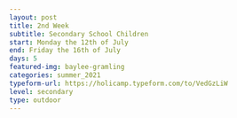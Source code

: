 ```yaml
---
layout: post
title: 2nd Week
subtitle: Secondary School Children
start: Monday the 12th of July
end: Friday the 16th of July
days: 5
featured-img: baylee-gramling
categories: summer_2021
typeform-url: https://holicamp.typeform.com/to/VedGzLiW
level: secondary
type: outdoor
---
```

